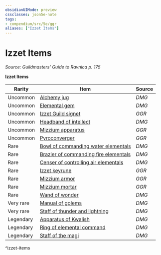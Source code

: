 ```yaml
---
obsidianUIMode: preview
cssclasses: json5e-note
tags:
- compendium/src/5e/ggr
aliases: ["Izzet Items"]
---
```

# Izzet Items
*Source: Guildmasters' Guide to Ravnica p. 175* 

**Izzet Items**

| Rarity | Item | Source |
|--------|------|--------|
| Uncommon | [Alchemy jug](/Systems/5e/items/alchemy-jug.md) | *DMG* |
| Uncommon | [Elemental gem](/Systems/5e/items/elemental-gem.md) | *DMG* |
| Uncommon | [Izzet Guild signet](/Systems/5e/items/izzet-guild-signet-ggr.md) | *GGR* |
| Uncommon | [Headband of intellect](/Systems/5e/items/headband-of-intellect.md) | *DMG* |
| Uncommon | [Mizzium apparatus](/Systems/5e/items/mizzium-apparatus-ggr.md) | *GGR* |
| Uncommon | [Pyroconverger](/Systems/5e/items/pyroconverger-ggr.md) | *GGR* |
| Rare | [Bowl of commanding water elementals](/Systems/5e/items/bowl-of-commanding-water-elementals.md) | *DMG* |
| Rare | [Brazier of commanding fire elementals](/Systems/5e/items/brazier-of-commanding-fire-elementals.md) | *DMG* |
| Rare | [Censer of controlling air elementals](/Systems/5e/items/censer-of-controlling-air-elementals.md) | *DMG* |
| Rare | [Izzet keyrune](/Systems/5e/items/izzet-keyrune-ggr.md) | *GGR* |
| Rare | [Mizzium armor](/Systems/5e/items/mizzium-armor-ggr.md) | *GGR* |
| Rare | [Mizzium mortar](/Systems/5e/items/mizzium-mortar-ggr.md) | *GGR* |
| Rare | [Wand of wonder](/Systems/5e/items/wand-of-wonder.md) | *DMG* |
| Very rare | [Manual of golems](/Systems/5e/items/manual-of-golems.md) | *DMG* |
| Very rare | [Staff of thunder and lightning](/Systems/5e/items/staff-of-thunder-and-lightning.md) | *DMG* |
| Legendary | [Apparatus of Kwalish](/Systems/5e/items/apparatus-of-kwalish.md) | *DMG* |
| Legendary | [Ring of elemental command](/Systems/5e/items/ring-of-elemental-command.md) | *DMG* |
| Legendary | [Staff of the magi](/Systems/5e/items/staff-of-the-magi.md) | *DMG* |
^izzet-items